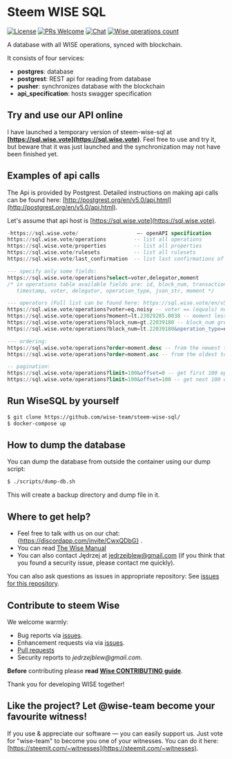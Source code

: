 # Steem WISE SQL

<!--§ data.config.repository.readme.generateDefaultBadges(data) §-->
[![License](https://img.shields.io/github/license/wise-team/steem-wise-sql.svg?style=flat-square)](https://github.com/wise-team/steem-wise-sql/blob/master/LICENSE) [![PRs Welcome](https://img.shields.io/badge/PRs-welcome-brightgreen.svg?style=flat-square)](http://makeapullrequest.com) [![Chat](https://img.shields.io/badge/chat%20on%20discord-6b11ff.svg?style=flat-square)](https://discordapp.com/invite/CwxQDbG) [![Wise operations count](https://img.shields.io/badge/dynamic/json.svg?label=wise%20operations%20count&url=https%3A%2F%2Fsql.wise.vote%3A%2Foperations%3Fselect%3Dcount&query=%24%5B0%5D.count&colorB=blue&style=flat-square)](https://sql.wise.vote/operations?select=moment,delegator,voter,operation_type&order=moment.desc)
<!--§§.-->

A database with all WISE operations, synced with blockchain.

It consists of four services: 
- **postgres**: database
- **postgrest**: REST api for reading from database
- **pusher**: synchronizes database with the blockchain
- **api_specification**: hosts swagger specification



## Try and use our API online

I have launched a temporary version of steem-wise-sql at **<!--§ "[" + data.config.sql.endpoint.schema + "://" + data.config.sql.endpoint.host + "](" + data.config.sql.endpoint.schema + "://" + data.config.sql.endpoint.host + ")" §-->[https://sql.wise.vote](https://sql.wise.vote)<!--§§.-->**. Feel free to use and try it, but beware that it was just launched and the synchronization may not have been finished yet.



## Examples of api calls

The Api is provided by Postgrest. Detailed instructions on making api calls can be found here: [http://postgrest.org/en/v5.0/api.html](http://postgrest.org/en/v5.0/api.html).

Let's assume that api host is <!--§ "[" + data.config.sql.endpoint.schema + "://" + data.config.sql.endpoint.host + "](" + data.config.sql.endpoint.schema + "://" + data.config.sql.endpoint.host + ")" §-->[https://sql.wise.vote](https://sql.wise.vote)<!--§§.-->.

<!--§ value.replace(/https?:\/\/[^\/]+\//gmui, d(data.config.sql.endpoint.schema + "://" + data.config.sql.endpoint.host) + "/") §-->
```sql
-https://sql.wise.vote/                   —- openAPI specification
https://sql.wise.vote/operations         -- list all operations
https://sql.wise.vote/properties         -- list all properties
https://sql.wise.vote/rulesets           -- list all rulesets
https://sql.wise.vote/last_confirmation  -- list last confirmations of specified users (moment of the last activity of a daemon)

--- specify only some fields:
https://sql.wise.vote/operations?select=voter,delegator,moment
/* in operations table available fields are: id, block_num, transaction_num, transaction_id, 
   timestamp, voter, delegator, operation_type, json_str, moment */

--- operators (Full list can be found here: https://sql.wise.vote/en/v5.0/api.html)
https://sql.wise.vote/operations?voter=eq.noisy -- voter == (equals) noisy
https://sql.wise.vote/operations?moment=lt.23029285.0038 -- moment less than 23029285.0038. Format of moment is block_num.trx_num (trx_num is padded with zeros to four digits)
https://sql.wise.vote/operations?block_num=gt.22039180 -- block_num greater than 22039180
https://sql.wise.vote/operations?block_num=lt.22039180&operation_type=eq.set_rules -- block_num less than 22039180 & operation_type==set_rules

--- ordering:
https://sql.wise.vote/operations?order=moment.desc -- from the newest to the oldest
https://sql.wise.vote/operations?order=moment.asc -- from the oldest to the newest

-- pagination:
https://sql.wise.vote/operations?limit=100&offset=0 -- get first 100 operations
https://sql.wise.vote/operations?limit=100&offset=100 -- get next 100 operations
```
<!--§§.-->





## Run WiseSQL by yourself

```bash
$ git clone https://github.com/wise-team/steem-wise-sql/
$ docker-compose up
```



## How to dump the database

You can dump the database from outside the container using our dump script:

```bash
$ ./scripts/dump-db.sh
```
This will create a backup directory and dump file in it.



<!--§ data.config.repository.readme.generateHelpMd(data) §-->
## Where to get help?

- Feel free to talk with us on our chat: {https://discordapp.com/invite/CwxQDbG} .
- You can read [The Wise Manual]({https://wise.vote/introduction})
- You can also contact Jędrzej at jedrzejblew@gmail.com (if you think that you found a security issue, please contact me quickly).

You can also ask questions as issues in appropriate repository: See [issues for this repository](https://github.com/wise-team/steem-wise-sql/issues).

<!--§§.-->


<!--§ data.config.repository.readme.generateHelpUsMd(data) §-->
## Contribute to steem Wise

We welcome warmly:

- Bug reports via [issues](https://github.com/wise-team/steem-wise-sql).
- Enhancement requests via via [issues](https://github.com/wise-team/steem-wise-sql/issues).
- [Pull requests](https://github.com/wise-team/steem-wise-sql/pulls)
- Security reports to _jedrzejblew@gmail.com_.

**Before** contributing please **read [Wise CONTRIBUTING guide](https://github.com/wise-team/steem-wise-core/blob/master/CONTRIBUTING.md)**.

Thank you for developing WISE together!



## Like the project? Let @wise-team become your favourite witness!

If you use & appreciate our software — you can easily support us. Just vote for "wise-team" to become you one of your witnesses. You can do it here: [https://steemit.com/~witnesses](https://steemit.com/~witnesses).

<!--§§.-->


<!-- Prayer: Gloria Patri, et Filio, et Spiritui Sancto, sicut erat in principio et nunc et semper et in saecula saeculorum. Amen. In te, Domine, speravi: non confundar in aeternum. -->
